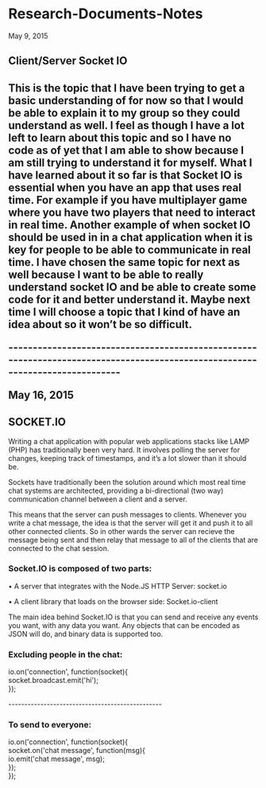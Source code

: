 # Research-Documents-Notes

<p>May 9, 2015</p>
<h2>Client/Server Socket IO<h2>
<p>This is the topic that I have been trying to get a basic understanding of for now so that I would be able to explain it to my group so they could understand as well. I feel as though I have a lot left to learn about this topic and so I have no code as of yet that I am able to show because I am still trying to understand it for myself. What I have learned about it so far is that Socket IO is essential when you have an app that uses real time. For example if you have multiplayer game where you have two players that need to interact in real time. Another example of when socket IO should be used in in a chat application when it is key for people to be able to communicate in real time. I have chosen the same topic for next as well because I want to be able to really understand socket IO and be able to create some code for it and better understand it. Maybe next time I will choose a topic that I kind of have an idea about so it won’t be so difficult.</p>
-----------------------------------------------------------------------------------------------------------------------------<br>

<p>May 16, 2015</p>
<h2>SOCKET.IO</h2>
<p>Writing a chat application with popular web applications stacks like LAMP (PHP) has traditionally been very hard. It involves polling the server for changes, keeping track of timestamps, and it’s a lot slower than it should be.</p>

<p>Sockets have traditionally been the solution around which most real time chat systems are architected, providing a bi-directional (two way) communication channel between a client and a server.</p>

<p>This means that the server can push messages to clients. Whenever you write a chat message, the idea is that the server will get it and push it to all other connected clients. So in other wards the server can recieve the message being sent and then relay that message to all of the clients that are connected to the chat session.</p>

<h3>Socket.IO is composed of two parts:</h3>
<p>•	A server that integrates with the Node.JS HTTP Server: socket.io</p>
<p>•	A client library that loads on the browser side: Socket.io-client</p>

<p>The main idea behind Socket.IO is that you can send and receive any events you want, with any data you want. Any objects that can be encoded as JSON will do, and binary data is supported too.</p>

<h3>Excluding people in the chat:</h3>
  <p>io.on('connection', function(socket){<br>
  socket.broadcast.emit('hi');<br>
  });
  </p>
------------------------------------------------
<h3>To send to everyone:</h3>
  <p>io.on('connection', function(socket){<br>
  socket.on('chat message', function(msg){<br>
    io.emit('chat message', msg);<br>
  });<br>
});</p>
